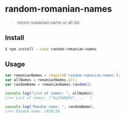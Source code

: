 # random-romanian-names
> return romanian name or all list

## Install

```sh
$ npm install --save random-romanian-names
```


## Usage

```js
var romanianNames = require('random-romanian-names');
var allNames = romanianNames.all;
var randomName = romanianNames.random();

console.log("List of names: ", allNames);
//=> List of names: ["ALEXANDRU", ...  ]

console.log("Random name: ", randomName);
//=> Random name: CĂTĂLIN
```